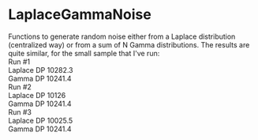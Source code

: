 # LaplaceGammaNoise

Functions to generate random noise either from a Laplace distribution (centralized way) or from a sum of N Gamma distributions. The results are quite similar, for the small sample that I've run:
<br/>
Run #1 <br/>
Laplace DP
10282.3 <br/>
Gamma DP
10241.4
<br/>
Run #2 <br/>
Laplace DP
10126<br/>
Gamma DP
10241.4
<br/>
Run #3<br/>
Laplace DP
10025.5<br/>
Gamma DP
10241.4
